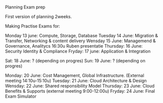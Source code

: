 Planning Exam prep

First version of planning 2weeks. 

Making Practise Exams for: 

Monday      13 june: Compute, Storage, Database
Tuesday     14 June: Migration & Transfer,  Networking & content delivery
Wensday     15 June: Managemend & Governance, Analitycs    16:30u Ruben presentatie
Thursday:   16 June: Security Identity & Compliance
Fryday:     17 june: Application & Integration

Sat:        18 June: ? (depending on progres)
Sun:        19 June: ? (depending on progres)

Monday:     20 June: Cost Management, Global Infrastructure.  (External meeting 14:10u-15:10u)
Tuesday:    21 June: Cloud Architecture & Design
Wensday:    22 June: Shared responsibility Model
Thursday:   23 June: Cloud Benefits & Supports                 (external meeting 9:00-12:00u)
Fryday:     24 June: Final Exam Simulator

